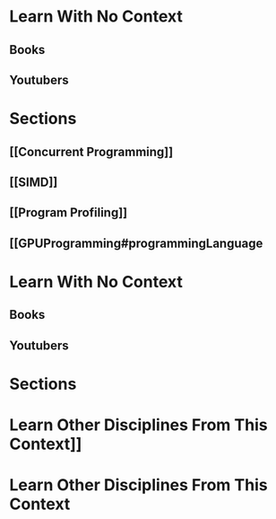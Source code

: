 # Learn With No Context 
## Books

## Youtubers


# Sections
## [[Concurrent Programming]]
## [[SIMD]]
## [[Program Profiling]]
## [[GPUProgramming#programmingLanguage
# Learn With No Context 
## Books

## Youtubers


# Sections

# Learn Other Disciplines From This Context]]
# Learn Other Disciplines From This Context